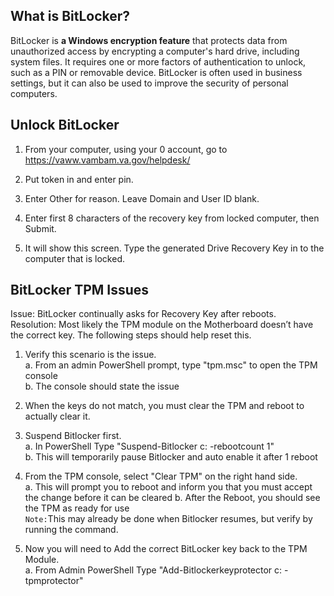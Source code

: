 ## What is BitLocker?  
BitLocker is **a Windows encryption feature** that protects data from unauthorized access by encrypting a computer's hard drive, including system files. It requires one or more factors of authentication to unlock, such as a PIN or removable device. BitLocker is often used in business settings, but it can also be used to improve the security of personal computers.

## Unlock BitLocker  
1.	From your computer, using your 0 account,  go to https://vaww.vambam.va.gov/helpdesk/  

2.	Put token in and enter pin.  

3.	Enter Other for reason.  Leave Domain and User ID blank.  

4.	Enter first 8 characters of the recovery key from locked computer, then Submit.  

5.	It will show this screen.  Type the generated Drive Recovery Key in to the computer that is locked.  

##  BitLocker TPM Issues  
Issue:	BitLocker continually asks for Recovery Key after reboots.  
Resolution:	Most likely the TPM module on the Motherboard doesn’t have the correct key.  The following steps should help reset this.  
 
1. Verify this scenario is the issue.  
  a. From an admin PowerShell prompt, type "tpm.msc" to open the TPM console  
  b. The console should state the issue  
 
2. When the keys do not match, you must clear the TPM and reboot to actually clear it.
   
3. Suspend Bitlocker first.  
  a. In PowerShell Type "Suspend-Bitlocker c: -rebootcount 1"  
  b. This will temporarily pause Bitlocker and auto enable it after 1 reboot  
 
 4. From the TPM console, select "Clear TPM" on the right hand side.  
  a. This will prompt you to reboot and inform you that you must accept the change before it can be cleared
  b. After the Reboot, you should see the TPM as ready for use  
`Note:`This may already be done when Bitlocker resumes, but verify by running the command.

5. Now you will need to Add the correct BitLocker key back to the TPM Module.  
  a. From Admin PowerShell Type "Add-Bitlockerkeyprotector c: -tpmprotector"  

